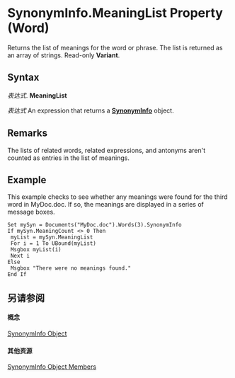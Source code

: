 
# SynonymInfo.MeaningList Property (Word)

Returns the list of meanings for the word or phrase. The list is returned as an array of strings. Read-only  **Variant**.


## Syntax

 _表达式_. **MeaningList**

 _表达式_ An expression that returns a **[SynonymInfo](0af2d733-a038-1f67-ddca-2b05b3af1b7c.md)** object.


## Remarks

The lists of related words, related expressions, and antonyms aren't counted as entries in the list of meanings.


## Example

This example checks to see whether any meanings were found for the third word in MyDoc.doc. If so, the meanings are displayed in a series of message boxes.


```
Set mySyn = Documents("MyDoc.doc").Words(3).SynonymInfo 
If mySyn.MeaningCount <> 0 Then 
 myList = mySyn.MeaningList 
 For i = 1 To UBound(myList) 
 Msgbox myList(i) 
 Next i 
Else 
 Msgbox "There were no meanings found." 
End If
```


## 另请参阅


#### 概念


[SynonymInfo Object](0af2d733-a038-1f67-ddca-2b05b3af1b7c.md)
#### 其他资源


[SynonymInfo Object Members](http://msdn.microsoft.com/library/d53e5108-edb5-a845-bab8-db4d51faf9ab%28Office.15%29.aspx)